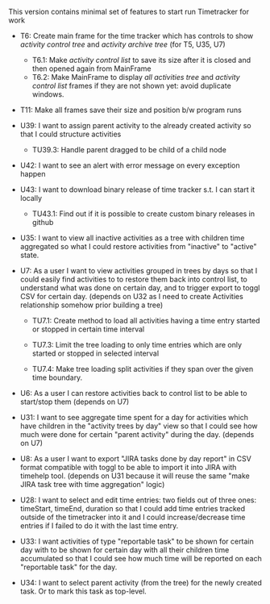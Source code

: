 This version contains minimal set of features to start run Timetracker for work

*   T6: Create main frame for the time tracker which has controls to show _activity control tree_ and
    _activity archive tree_ (for T5, U35, U7)

    *   T6.1: Make _activity control list_ to save its size after it is closed and then opened again from MainFrame
    *   T6.2: Make MainFrame to display _all activities tree_ and _activity control list_ frames if they
        are not shown yet: avoid duplicate windows.
        
*   T11: Make all frames save their size and position b/w program runs

*   U39: I want to assign parent activity to the already created activity so that I could structure activities

    *   TU39.3: Handle parent dragged to be child of a child node

*   U42: I want to see an alert with error message on every exception happen

*   U43: I want to download binary release of time tracker s.t. I can start it locally

    *   TU43.1: Find out if it is possible to create custom binary releases in github

*   U35: I want to view all inactive activities as a tree with children time aggregated so what I could
    restore activities from "inactive" to "active" state.

*   U7: As a user I want to view activities grouped in trees by days so that I could easily find activities to
    to restore them back into control list, to understand what was done on certain day, and to trigger export
    to toggl CSV for certain day.
    (depends on U32 as I need to create Activities relationship somehow prior building a tree)

    *   TU7.1: Create method to load all activities having a time entry started or stopped in certain time interval

    *   TU7.3: Limit the tree loading to only time entries which are only started or stopped in selected interval

    *   TU7.4: Make tree loading split activities if they span over the given time boundary.

*   U6: As a user I can restore activities back to control list to be able to start/stop them
    (depends on U7)

*   U31: I want to see aggregate time spent for a day for activities
    which have children in the "activity trees by day" view so that I could see
    how much were done for certain "parent activity" during the day.
    (depends on U7)

*   U8: As a user I want to export "JIRA tasks done by day report" in CSV format compatible with toggl to be able
    to import it into JIRA with timehelp tool.
    (depends on U31 because it will reuse the same "make JIRA task tree with time aggregation" logic)

*   U28: I want to select and edit time entries: two fields out of three ones: timeStart, timeEnd, duration so that
    I could add time entries tracked outside of the timetracker into it and I could increase/decrease time entries
    if I failed to do it with the last time entry.

*   U33: I want activities of type "reportable task" to be shown for certain day with to be shown for certain day
    with all their children time accumulated so that I could see how much time will be reported on each "reportable
    task" for the day.

*   U34: I want to select parent activity (from the tree) for the newly created task. Or to mark this task as
    top-level.
